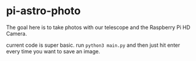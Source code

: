 # pi-astro-photo

The goal here is to take photos with our telescope and the Raspberry Pi HD Camera.

current code is super basic. run `python3 main.py` and then just hit enter every time you want to save an image.